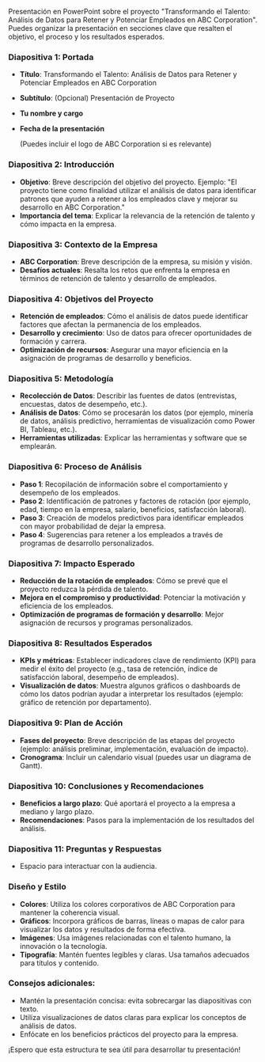 
Presentación en PowerPoint sobre el proyecto "Transformando el Talento: Análisis de Datos para Retener y Potenciar Empleados en ABC Corporation". Puedes organizar la presentación en secciones clave que resalten el objetivo, el proceso y los resultados esperados.

### Diapositiva 1: **Portada**
- **Título**: Transformando el Talento: Análisis de Datos para Retener y Potenciar Empleados en ABC Corporation
- **Subtítulo**: (Opcional) Presentación de Proyecto
- **Tu nombre y cargo**
- **Fecha de la presentación**
  
  (Puedes incluir el logo de ABC Corporation si es relevante)

### Diapositiva 2: **Introducción**
- **Objetivo**: Breve descripción del objetivo del proyecto. Ejemplo: "El proyecto tiene como finalidad utilizar el análisis de datos para identificar patrones que ayuden a retener a los empleados clave y mejorar su desarrollo en ABC Corporation."
- **Importancia del tema**: Explicar la relevancia de la retención de talento y cómo impacta en la empresa.

### Diapositiva 3: **Contexto de la Empresa**
- **ABC Corporation**: Breve descripción de la empresa, su misión y visión.
- **Desafíos actuales**: Resalta los retos que enfrenta la empresa en términos de retención de talento y desarrollo de empleados.

### Diapositiva 4: **Objetivos del Proyecto**
- **Retención de empleados**: Cómo el análisis de datos puede identificar factores que afectan la permanencia de los empleados.
- **Desarrollo y crecimiento**: Uso de datos para ofrecer oportunidades de formación y carrera.
- **Optimización de recursos**: Asegurar una mayor eficiencia en la asignación de programas de desarrollo y beneficios.

### Diapositiva 5: **Metodología**
- **Recolección de Datos**: Describir las fuentes de datos (entrevistas, encuestas, datos de desempeño, etc.).
- **Análisis de Datos**: Cómo se procesarán los datos (por ejemplo, minería de datos, análisis predictivo, herramientas de visualización como Power BI, Tableau, etc.).
- **Herramientas utilizadas**: Explicar las herramientas y software que se emplearán.

### Diapositiva 6: **Proceso de Análisis**
- **Paso 1**: Recopilación de información sobre el comportamiento y desempeño de los empleados.
- **Paso 2**: Identificación de patrones y factores de rotación (por ejemplo, edad, tiempo en la empresa, salario, beneficios, satisfacción laboral).
- **Paso 3**: Creación de modelos predictivos para identificar empleados con mayor probabilidad de dejar la empresa.
- **Paso 4**: Sugerencias para retener a los empleados a través de programas de desarrollo personalizados.

### Diapositiva 7: **Impacto Esperado**
- **Reducción de la rotación de empleados**: Cómo se prevé que el proyecto reduzca la pérdida de talento.
- **Mejora en el compromiso y productividad**: Potenciar la motivación y eficiencia de los empleados.
- **Optimización de programas de formación y desarrollo**: Mejor asignación de recursos y programas personalizados.

### Diapositiva 8: **Resultados Esperados**
- **KPIs y métricas**: Establecer indicadores clave de rendimiento (KPI) para medir el éxito del proyecto (e.g., tasa de retención, índice de satisfacción laboral, desempeño de empleados).
- **Visualización de datos**: Muestra algunos gráficos o dashboards de cómo los datos podrían ayudar a interpretar los resultados (ejemplo: gráfico de retención por departamento).

### Diapositiva 9: **Plan de Acción**
- **Fases del proyecto**: Breve descripción de las etapas del proyecto (ejemplo: análisis preliminar, implementación, evaluación de impacto).
- **Cronograma**: Incluir un calendario visual (puedes usar un diagrama de Gantt).

### Diapositiva 10: **Conclusiones y Recomendaciones**
- **Beneficios a largo plazo**: Qué aportará el proyecto a la empresa a mediano y largo plazo.
- **Recomendaciones**: Pasos para la implementación de los resultados del análisis.

### Diapositiva 11: **Preguntas y Respuestas**
- Espacio para interactuar con la audiencia.

### Diseño y Estilo
- **Colores**: Utiliza los colores corporativos de ABC Corporation para mantener la coherencia visual.
- **Gráficos**: Incorpora gráficos de barras, líneas o mapas de calor para visualizar los datos y resultados de forma efectiva.
- **Imágenes**: Usa imágenes relacionadas con el talento humano, la innovación o la tecnología.
- **Tipografía**: Mantén fuentes legibles y claras. Usa tamaños adecuados para títulos y contenido.

### Consejos adicionales:
- Mantén la presentación concisa: evita sobrecargar las diapositivas con texto.
- Utiliza visualizaciones de datos claras para explicar los conceptos de análisis de datos.
- Enfócate en los beneficios prácticos del proyecto para la empresa.
  
¡Espero que esta estructura te sea útil para desarrollar tu presentación!
